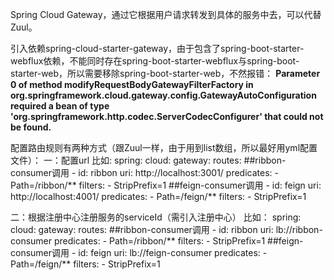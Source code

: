Spring Cloud Gateway，通过它根据用户请求转发到具体的服务中去，可以代替Zuul。

引入依赖spring-cloud-starter-gateway，由于包含了spring-boot-starter-webflux依赖，不能同时存在spring-boot-starter-webflux与spring-boot-starter-web，所以需要移除spring-boot-starter-web，不然报错：
**Parameter 0 of method modifyRequestBodyGatewayFilterFactory in org.springframework.cloud.gateway.config.GatewayAutoConfiguration required a bean of type 'org.springframework.http.codec.ServerCodecConfigurer' that could not be found.**



配置路由规则有两种方式（跟Zuul一样，由于用到list数组，所以最好用yml配置文件）：
一：配置url
比如:
spring:
  cloud:
    gateway:
      routes:
        ##ribbon-consumer调用
        - id: ribbon
          uri: http://localhost:3001/
          predicates:
            - Path=/ribbon/**
          filters:
            - StripPrefix=1
        ##feign-consumer调用
        - id: feign
          uri: http://localhost:4001/
          predicates:
            - Path=/feign/**
          filters:
            - StripPrefix=1

二：根据注册中心注册服务的serviceId（需引入注册中心）
比如：
spring:
  cloud:
    gateway:
      routes:
        ##ribbon-consumer调用
        - id: ribbon
          uri: lb://ribbon-consumer
          predicates:
            - Path=/ribbon/**
          filters:
            - StripPrefix=1
        ##feign-consumer调用
        - id: feign
          uri: lb://feign-consumer
          predicates:
            - Path=/feign/**
          filters:
            - StripPrefix=1